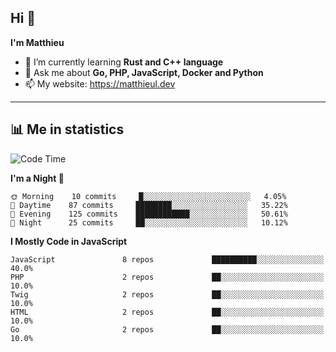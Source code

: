## Hi 👋
**I'm Matthieu**

- 🌱 I’m currently learning **Rust and C++ language**
- 💬 Ask me about **Go, PHP, JavaScript, Docker and Python**
- 📫 My website: https://matthieul.dev

-------

## 📊 Me in statistics
<!--START_SECTION:waka-->
![Code Time](http://img.shields.io/badge/Code%20Time-219%20hrs%2012%20mins-blue)

**I'm a Night 🦉** 

```text
🌞 Morning    10 commits     █░░░░░░░░░░░░░░░░░░░░░░░░   4.05% 
🌆 Daytime    87 commits     ████████░░░░░░░░░░░░░░░░░   35.22% 
🌃 Evening    125 commits    ████████████░░░░░░░░░░░░░   50.61% 
🌙 Night      25 commits     ██░░░░░░░░░░░░░░░░░░░░░░░   10.12%

```


**I Mostly Code in JavaScript** 

```text
JavaScript               8 repos             ██████████░░░░░░░░░░░░░░░   40.0% 
PHP                      2 repos             ██░░░░░░░░░░░░░░░░░░░░░░░   10.0% 
Twig                     2 repos             ██░░░░░░░░░░░░░░░░░░░░░░░   10.0% 
HTML                     2 repos             ██░░░░░░░░░░░░░░░░░░░░░░░   10.0% 
Go                       2 repos             ██░░░░░░░░░░░░░░░░░░░░░░░   10.0%

```



<!--END_SECTION:waka-->

